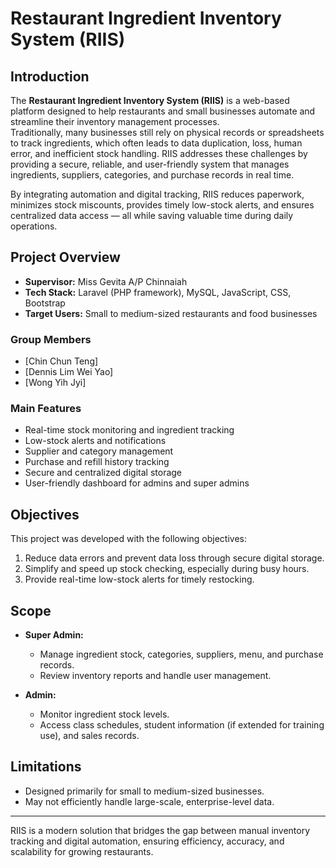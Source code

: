 # Restaurant Ingredient Inventory System (RIIS)

## Introduction
The **Restaurant Ingredient Inventory System (RIIS)** is a web-based platform designed to help restaurants and small businesses automate and streamline their inventory management processes.  
Traditionally, many businesses still rely on physical records or spreadsheets to track ingredients, which often leads to data duplication, loss, human error, and inefficient stock handling. RIIS addresses these challenges by providing a secure, reliable, and user-friendly system that manages ingredients, suppliers, categories, and purchase records in real time.  

By integrating automation and digital tracking, RIIS reduces paperwork, minimizes stock miscounts, provides timely low-stock alerts, and ensures centralized data access — all while saving valuable time during daily operations.

## Project Overview
- **Supervisor:** Miss Gevita A/P Chinnaiah  
- **Tech Stack:** Laravel (PHP framework), MySQL, JavaScript, CSS, Bootstrap  
- **Target Users:** Small to medium-sized restaurants and food businesses  

### Group Members
- [Chin Chun Teng]  
- [Dennis Lim Wei Yao]  
- [Wong Yih Jyi]  


### Main Features
- Real-time stock monitoring and ingredient tracking  
- Low-stock alerts and notifications  
- Supplier and category management  
- Purchase and refill history tracking  
- Secure and centralized digital storage  
- User-friendly dashboard for admins and super admins  

## Objectives
This project was developed with the following objectives:
1. Reduce data errors and prevent data loss through secure digital storage.  
2. Simplify and speed up stock checking, especially during busy hours.  
3. Provide real-time low-stock alerts for timely restocking.  

## Scope
- **Super Admin:**  
  - Manage ingredient stock, categories, suppliers, menu, and purchase records.  
  - Review inventory reports and handle user management.  

- **Admin:**  
  - Monitor ingredient stock levels.  
  - Access class schedules, student information (if extended for training use), and sales records.  

## Limitations
- Designed primarily for small to medium-sized businesses.  
- May not efficiently handle large-scale, enterprise-level data.  

---

RIIS is a modern solution that bridges the gap between manual inventory tracking and digital automation, ensuring efficiency, accuracy, and scalability for growing restaurants.
